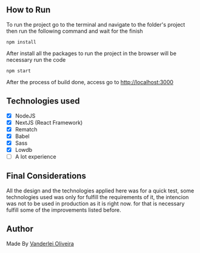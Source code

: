 ## How to Run

To run the project go to the terminal and navigate to the folder's project
then run the following command and wait for the finish

`npm install`

After install all the packages to run the project in the browser will be necessary
run the code 

`npm start`

After the process of build done, access go to [http://localhost:3000](http://localhost:3000)

## Technologies used

- [x] NodeJS
- [x] NextJS (React Framework)
- [x] Rematch
- [x] Babel
- [x] Sass
- [x] Lowdb
- [ ] A lot experience

## Final Considerations

All the design and the technologies applied here was for a quick test, 
some technologies used was only for fulfill the requirements of it, 
the intencion was not to be used in production as it is right now.
for that is necessary fulfill some of the improvements listed before.

## Author
Made By [Vanderlei Oliveira](https://oliverdx.com.br)
